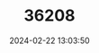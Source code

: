 ---
title: "36208"
category: "Ficus pulchella"
draft: false
date: 2024-02-22 13:03:50
languages:
  Portuguese: ["Caxinguba", "Figueira"]
---